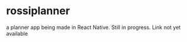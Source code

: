 # rossiplanner

a planner app being made in React Native. Still in progress. Link not yet available

